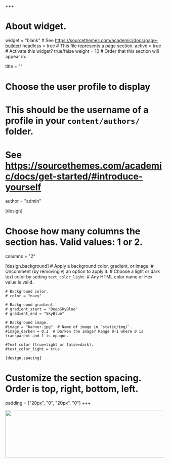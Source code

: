 +++
# About widget.
widget = "blank"  # See https://sourcethemes.com/academic/docs/page-builder/
headless = true  # This file represents a page section.
active = true  # Activate this widget? true/false
weight = 10  # Order that this section will appear in.

title = ""

# Choose the user profile to display
# This should be the username of a profile in your `content/authors/` folder.
# See https://sourcethemes.com/academic/docs/get-started/#introduce-yourself
author = "admin"

[design]
  # Choose how many columns the section has. Valid values: 1 or 2.
  columns = "2"

  [design.background]
    # Apply a background color, gradient, or image.
    #   Uncomment (by removing `#`) an option to apply it.
    #   Choose a light or dark text color by setting `text_color_light`.
    #   Any HTML color name or Hex value is valid.

    # Background color.
    # color = "navy"

    # Background gradient.
    # gradient_start = "DeepSkyBlue"
    # gradient_end = "SkyBlue"

    # Background image.
    #image = "banner.jpg"  # Name of image in `static/img/`.
    #image_darken = 0.1  # Darken the image? Range 0-1 where 0 is transparent and 1 is opaque.

    #Text color (true=light or false=dark).
    #text_color_light = true

    [design.spacing]
  # Customize the section spacing. Order is top, right, bottom, left.
  padding = ["20px", "0", "20px", "0"]
+++

<center> <img src="/img/teaching.jpg" width="600" height="150" /> </center>
